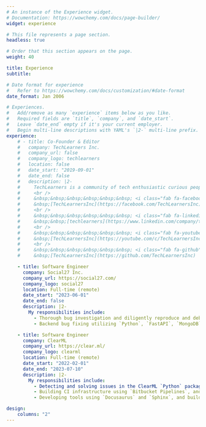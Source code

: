 ```yaml
---
# An instance of the Experience widget.
# Documentation: https://wowchemy.com/docs/page-builder/
widget: experience

# This file represents a page section.
headless: true

# Order that this section appears on the page.
weight: 40

title: Experience
subtitle:

# Date format for experience
#   Refer to https://wowchemy.com/docs/customization/#date-format
date_format: Jan 2006

# Experiences.
#   Add/remove as many `experience` items below as you like.
#   Required fields are `title`, `company`, and `date_start`.
#   Leave `date_end` empty if it's your current employer.
#   Begin multi-line descriptions with YAML's `|2-` multi-line prefix.
experience:
    # - title: Co-Founder & Editor
    #   company: TechLearners Inc.
    #   company_url: false
    #   company_logo: techlearners
    #   location: false
    #   date_start: "2019-09-01"
    #   date_end: false
    #   description: |2-
    #     TechLearners is a community of tech enthusiastic curious people who loves learn new technologies and share the learnings with all. We have a YouTube channel by this name where we share tutorial videos of different technologies and related things. Our motive is to share the knowledge of science & technology to all and making an impact through technological inventions.
    #     <br />
    #     &nbsp;&nbsp;&nbsp;&nbsp;&nbsp;&nbsp; <i class="fab fa-facebook" style="color: #3b5998"></i>
    #     &nbsp;[TechLearnersInc](https://facebook.com/TechLearnersInc)
    #     <br />
    #     &nbsp;&nbsp;&nbsp;&nbsp;&nbsp;&nbsp; <i class="fab fa-linkedin" style="color: #0069bd"></i>
    #     &nbsp;&nbsp;[techlearners](https://www.linkedin.com/company/techlearners)
    #     <br />
    #     &nbsp;&nbsp;&nbsp;&nbsp;&nbsp;&nbsp; <i class="fab fa-youtube" style="color: #ff0000"></i>
    #     &nbsp;[TechLearnersInc](https://youtube.com/c/TechLearnersInc)
    #     <br />
    #     &nbsp;&nbsp;&nbsp;&nbsp;&nbsp;&nbsp; <i class="fab fa-github" style="color: #333"></i>
    #     &nbsp;[TechLearnersInc](https://github.com/TechLearnersInc)

    - title: Software Engineer
      company: Social27 Inc.
      company_url: https://social27.com/
      company_logo: social27
      location: Full-time (remote)
      date_start: "2023-06-01"
      date_end: false
      description: |2-
        My responsibilities include:
          - Thorough bug investigation and diligently reproduce and debug user-reported issues.
          - Backend bug fixing utilizing `Python`, `FastAPI`, `MongoDB`, `Redis`, and `Microsoft SQL Server` expertise to rectify bugs effectively.

    - title: Software Engineer
      company: ClearML
      company_url: https://clear.ml/
      company_logo: clearml
      location: Full-time (remote)
      date_start: "2022-02-01"
      date_end: "2023-07-10"
      description: |2-
        My responsibilities include:
          - Detecting and solving issues in the ClearML `Python` package. While using tools and packages such as: `VSCode`, `PyCharm`, `Tensorflow`, `PyTorch`, `Scikit-Learn`, `Pandas`, `Numpy`, `Matplotlib`, `Plotly`, `GitHub`, `Bitbucket` and `Jira`.
          - Building CI infrastructure using `Bitbucket Pipelines`, and implementing unit and integration tests in `Python`.
          - Developing tools using `Docusaurus` and `Sphinx`, and building pipelines using `Jenkins` Pipelines.

design:
    columns: "2"
---
```

